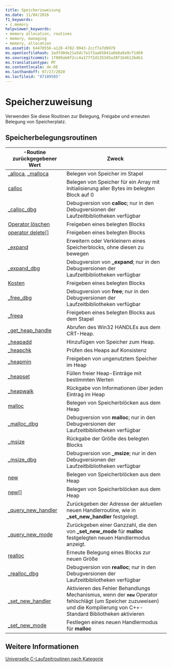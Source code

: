 ```yaml
---
title: Speicherzuweisung
ms.date: 11/04/2016
f1_keywords:
- c.memory
helpviewer_keywords:
- memory allocation, routines
- memory, managing
- memory, allocation
ms.assetid: b4470556-a128-4782-9943-2ccf7a7d9979
ms.openlocfilehash: 2adfd0de21a5dc7a1f3aa65041a6b8a9a9cf1d69
ms.sourcegitcommit: 1f009ab0f2cc4a177f2d1353d5a38f164612bdb1
ms.translationtype: MT
ms.contentlocale: de-DE
ms.lasthandoff: 07/27/2020
ms.locfileid: "87189505"
---
```

# <a name="memory-allocation"></a>Speicherzuweisung

Verwenden Sie diese Routinen zur Belegung, Freigabe und erneuten Belegung von Speicherplatz.

## <a name="memory-allocation-routines"></a>Speicherbelegungsroutinen

|-Routine zurückgegebener Wert|Zweck|
|-------------|---------|
|[_alloca](../c-runtime-library/reference/alloca.md), [_malloca](../c-runtime-library/reference/malloca.md)|Belegen von Speicher im Stapel|
|[calloc](../c-runtime-library/reference/calloc.md)|Belegen von Speicher für ein Array mit Initialisierung aller Bytes im belegten Block auf 0|
|[_calloc_dbg](../c-runtime-library/reference/calloc-dbg.md)|Debugversion von **calloc**; nur in den Debugversionen der Laufzeitbibliotheken verfügbar|
|[Operator löschen](../c-runtime-library/operator-delete-crt.md)|Freigeben eines belegten Blocks|
|[operator delete&#91;&#93;](../c-runtime-library/delete-operator-crt.md)|Freigeben eines belegten Blocks|
|[_expand](../c-runtime-library/reference/expand.md)|Erweitern oder Verkleinern eines Speicherblocks, ohne diesen zu bewegen|
|[_expand_dbg](../c-runtime-library/reference/expand-dbg.md)|Debugversion von **_expand**; nur in den Debugversionen der Laufzeitbibliotheken verfügbar|
|[Kosten](../c-runtime-library/reference/free.md)|Freigeben eines belegten Blocks|
|[_free_dbg](../c-runtime-library/reference/free-dbg.md)|Debugversion von **free**; nur in den Debugversionen der Laufzeitbibliotheken verfügbar|
|[_freea](../c-runtime-library/reference/freea.md)|Freigeben eines belegten Blocks aus dem Stapel|
|[_get_heap_handle](../c-runtime-library/reference/get-heap-handle.md)|Abrufen des Win32 HANDLEs aus dem CRT-Heap.|
|[_heapadd](../c-runtime-library/heapadd.md)|Hinzufügen von Speicher zum Heap.|
|[_heapchk](../c-runtime-library/reference/heapchk.md)|Prüfen des Heaps auf Konsistenz|
|[_heapmin](../c-runtime-library/reference/heapmin.md)|Freigeben von ungenutztem Speicher im Heap|
|[_heapset](../c-runtime-library/heapset.md)|Füllen freier Heap-Einträge mit bestimmten Werten|
|[_heapwalk](../c-runtime-library/reference/heapwalk.md)|Rückgabe von Informationen über jeden Eintrag im Heap|
|[malloc](../c-runtime-library/reference/malloc.md)|Belegen von Speicherblöcken aus dem Heap|
|[_malloc_dbg](../c-runtime-library/reference/malloc-dbg.md)|Debugversion von **malloc**; nur in den Debugversionen der Laufzeitbibliotheken verfügbar|
|[_msize](../c-runtime-library/reference/msize.md)|Rückgabe der Größe des belegten Blocks|
|[_msize_dbg](../c-runtime-library/reference/msize-dbg.md)|Debugversion von **_msize**; nur in den Debugversionen der Laufzeitbibliotheken verfügbar|
|[new](../c-runtime-library/operator-new-crt.md)|Belegen von Speicherblöcken aus dem Heap|
|[new&#91;&#93;](../c-runtime-library/new-operator-crt.md)|Belegen von Speicherblöcken aus dem Heap|
|[_query_new_handler](../c-runtime-library/reference/query-new-handler.md)|Zurückgeben der Adresse der aktuellen neuen Handlerroutine, wie in **_set_new_handler** festgelegt.|
|[_query_new_mode](../c-runtime-library/reference/query-new-mode.md)|Zurückgeben einer Ganzzahl, die den von **_set_new_mode** für **malloc** festgelegten neuen Handlermodus anzeigt.|
|[realloc](../c-runtime-library/reference/realloc.md)|Erneute Belegung eines Blocks zur neuen Größe|
|[_realloc_dbg](../c-runtime-library/reference/realloc-dbg.md)|Debugversion von **realloc**; nur in den Debugversionen der Laufzeitbibliotheken verfügbar|
|[_set_new_handler](../c-runtime-library/reference/set-new-handler.md)|Aktivieren des Fehler Behandlungs Mechanismus, wenn der **`new`** Operator fehlschlägt (um Speicher zuzuweisen) und die Kompilierung von C++-Standard Bibliotheken aktivieren|
|[_set_new_mode](../c-runtime-library/reference/set-new-mode.md)|Festlegen eines neuen Handlermodus für **malloc**|

## <a name="see-also"></a>Weitere Informationen

[Universelle C-Laufzeitroutinen nach Kategorie](../c-runtime-library/run-time-routines-by-category.md)<br/>
